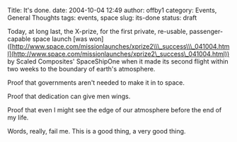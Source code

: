 Title: It's done.
date: 2004-10-04 12:49
author: offby1
category: Events, General Thoughts
tags: events, space
slug: its-done
status: draft

Today, at long last, the X-prize, for the first private, re-usable, passenger-capable space launch \[was won\]([http://www.space.com/missionlaunches/xprize2\\\_success\\\_041004.html](http://www.space.com/missionlaunches/xprize2\_success\_041004.html)) by Scaled Composites\' SpaceShipOne when it made its second flight within two weeks to the boundary of earth\'s atmosphere.

Proof that governments aren\'t needed to make it in to space.

Proof that dedication can give men wings.

Proof that even I might see the edge of our atmosphere before the end of my life.

Words, really, fail me. This is a good thing, a very good thing.
